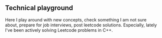 ## Technical playground

Here I play around with new concepts, check something I am not sure about, prepare for job interviews, post leetcode solutions. Especially, lately I've been actively solving Leetcode problems in C++.
